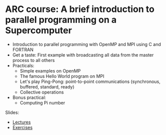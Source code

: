 # ARC course: A brief introduction to parallel programming on a Supercomputer

* Introduction to parallel programming with OpenMP and MPI using C and FORTRAN
* Get a taste: First example with broadcasting all data from the master process to all others
* Practicals:
  - Simple examples on OpenMP
  - The famous Hello World program on MPI
  - Let's play Ping-Pong: point-to-point communications (synchronous, buffered, standard, ready)
  - Collective operations
* Bonus practical:
  - Computing Pi number

Slides:

* [Lectures](lectures/)
* [Exercises](exercises/)
